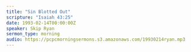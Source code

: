 ```yaml
---
title: "Sin Blotted Out"
scripture: "Isaiah 43:25"
date: 1993-02-14T00:00:00Z
speaker: Skip Ryan
sermon_type: morning
audio: https://pcpcmorningsermons.s3.amazonaws.com/19930214ryan.mp3 
---
```



